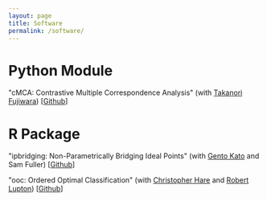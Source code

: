 ```yaml
---
layout: page
title: Software
permalink: /software/
---
```


Python Module
===

"cMCA: Contrastive Multiple Correspondence Analysis" (with [Takanori Fujiwara](https://takanori-fujiwara.github.io/)) \[[Github](https://github.com/takanori-fujiwara/cmca)\]

R Package
===

"ipbridging: Non-Parametrically Bridging Ideal Points" (with [Gento Kato](https://gentok.github.io/) and Sam Fuller) \[[Github](https://github.com/gentok/ipbridging)\]

"ooc: Ordered Optimal Classification" (with [Christopher Hare](https://www.christopherdhare.com/) and [Robert Lupton](https://www.robertnlupton.com/)) \[[Github](https://github.com/tzuliu/ooc)\]
